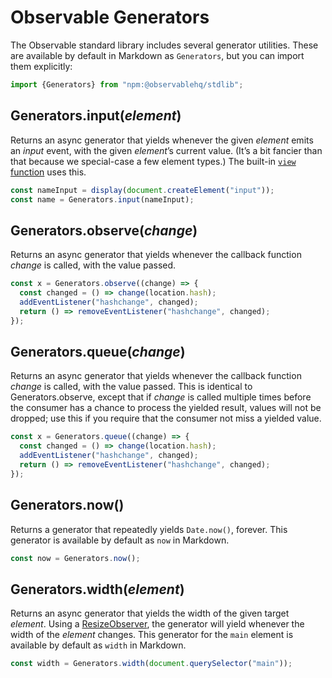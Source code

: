 # Observable Generators

The Observable standard library includes several generator utilities. These are available by default in Markdown as `Generators`, but you can import them explicitly:

```js echo
import {Generators} from "npm:@observablehq/stdlib";
```

## Generators.input(*element*)

Returns an async generator that yields whenever the given *element* emits an *input* event, with the given *element*’s current value. (It’s a bit fancier than that because we special-case a few element types.) The built-in [`view` function](<../javascript/display#view(element)>) uses this.

```js run=false
const nameInput = display(document.createElement("input"));
const name = Generators.input(nameInput);
```

## Generators.observe(*change*)

Returns an async generator that yields whenever the callback function *change* is called, with the value passed.

```js run=false
const x = Generators.observe((change) => {
  const changed = () => change(location.hash);
  addEventListener("hashchange", changed);
  return () => removeEventListener("hashchange", changed);
});
```

## Generators.queue(*change*)

Returns an async generator that yields whenever the callback function *change* is called, with the value passed. This is identical to Generators.observe, except that if *change* is called multiple times before the consumer has a chance to process the yielded result, values will not be dropped; use this if you require that the consumer not miss a yielded value.

```js run=false
const x = Generators.queue((change) => {
  const changed = () => change(location.hash);
  addEventListener("hashchange", changed);
  return () => removeEventListener("hashchange", changed);
});
```

## Generators.now()

Returns a generator that repeatedly yields `Date.now()`, forever. This generator is available by default as `now` in Markdown.

```js run=false
const now = Generators.now();
```

## Generators.width(*element*)

Returns an async generator that yields the width of the given target *element*. Using a [ResizeObserver](https://developer.mozilla.org/en-US/docs/Web/API/ResizeObserver), the generator will yield whenever the width of the *element* changes. This generator for the `main` element is available by default as `width` in Markdown.

```js run=false
const width = Generators.width(document.querySelector("main"));
```
